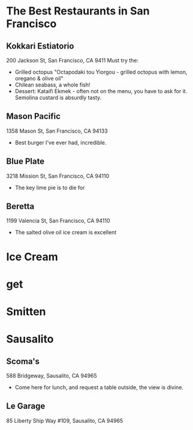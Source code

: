 # The Best Restaurants in San Francisco 

## Kokkari Estiatorio
200 Jackson St, San Francisco, CA 9411 
Must try the: 
- Grilled octopus
"Octapodaki tou Yiorgou - grilled octopus with lemon, oregano & olive oil"
- Chilean seabass, a whole fish!
- Dessert: Kataifi Ekmek - often not on the menu, you have to ask for it. Semolina custard is absurdly tasty. 

## Mason Pacific
1358 Mason St, San Francisco, CA 94133
- Best burger I've ever had, incredible. 

## Blue Plate
3218 Mission St, San Francisco, CA 94110
- The key lime pie is to die for 

## Beretta
1199 Valencia St, San Francisco, CA 94110
- The salted olive oil ice cream is excellent 

# Ice Cream

# get 
# Smitten 

# Sausalito

## Scoma's
588 Bridgeway, Sausalito, CA 94965
- Come here for lunch, and request a table outside, the view is divine.

## Le Garage
85 Liberty Ship Way #109, Sausalito, CA 94965


